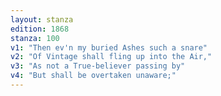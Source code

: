 ```yaml
---
layout: stanza
edition: 1868
stanza: 100
v1: "Then ev'n my buried Ashes such a snare"
v2: "Of Vintage shall fling up into the Air,"
v3: "As not a True-believer passing by"
v4: "But shall be overtaken unaware;"
---
```

